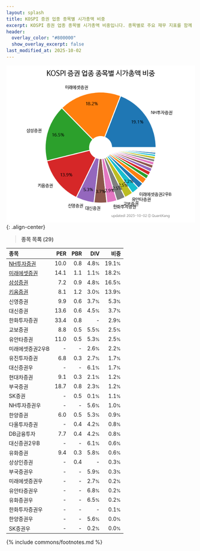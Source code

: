```yaml
---
layout: splash
title: KOSPI 증권 업종 종목별 시가총액 비중
excerpt: KOSPI 증권 업종 종목별 시가총액 비중입니다. 종목별로 주요 재무 지표를 함께 표시합니다.
header:
  overlay_color: "#800000"
  show_overlay_excerpt: false
last_modified_at: 2025-10-02
---
```



![KOSPI 증권 업종 종목별 시가총액 비중](/stats/sector/images/kospi_업종_증권_종목.png){: .align-center}


> **종목 목록 (29)**<a id="list"></a>

| **종목** | **PER** | **PBR** | **DIV** | **비중** |
| :------- | ------: | ------: | ------: | -------: |
| [NH투자증권](/005940/) | 10.0 | 0.8 | 4.8<small>%</small> | 19.1<small>%</small> |
| [미래에셋증권](/006800/) | 14.1 | 1.1 | 1.1<small>%</small> | 18.2<small>%</small> |
| [삼성증권](/016360/) | 7.2 | 0.9 | 4.8<small>%</small> | 16.5<small>%</small> |
| [키움증권](/039490/) | 8.1 | 1.2 | 3.0<small>%</small> | 13.9<small>%</small> |
| 신영증권 | 9.9 | 0.6 | 3.7<small>%</small> | 5.3<small>%</small> |
| 대신증권 | 13.6 | 0.6 | 4.5<small>%</small> | 3.7<small>%</small> |
| 한화투자증권 | 33.4 | 0.8 | - | 2.9<small>%</small> |
| 교보증권 | 8.8 | 0.5 | 5.5<small>%</small> | 2.5<small>%</small> |
| 유안타증권 | 11.0 | 0.5 | 5.3<small>%</small> | 2.5<small>%</small> |
| 미래에셋증권2우B | - | - | 2.6<small>%</small> | 2.2<small>%</small> |
| 유진투자증권 | 6.8 | 0.3 | 2.7<small>%</small> | 1.7<small>%</small> |
| 대신증권우 | - | - | 6.1<small>%</small> | 1.7<small>%</small> |
| 현대차증권 | 9.1 | 0.3 | 2.1<small>%</small> | 1.2<small>%</small> |
| 부국증권 | 18.7 | 0.8 | 2.3<small>%</small> | 1.2<small>%</small> |
| SK증권 | - | 0.5 | 0.1<small>%</small> | 1.1<small>%</small> |
| NH투자증권우 | - | - | 5.6<small>%</small> | 1.0<small>%</small> |
| 한양증권 | 6.0 | 0.5 | 5.3<small>%</small> | 0.9<small>%</small> |
| 다올투자증권 | - | 0.4 | 4.2<small>%</small> | 0.8<small>%</small> |
| DB금융투자 | 7.7 | 0.4 | 4.2<small>%</small> | 0.8<small>%</small> |
| 대신증권2우B | - | - | 6.1<small>%</small> | 0.6<small>%</small> |
| 유화증권 | 9.4 | 0.3 | 5.8<small>%</small> | 0.6<small>%</small> |
| 상상인증권 | - | 0.4 | - | 0.3<small>%</small> |
| 부국증권우 | - | - | 5.9<small>%</small> | 0.3<small>%</small> |
| 미래에셋증권우 | - | - | 2.7<small>%</small> | 0.2<small>%</small> |
| 유안타증권우 | - | - | 6.8<small>%</small> | 0.2<small>%</small> |
| 유화증권우 | - | - | 6.5<small>%</small> | 0.2<small>%</small> |
| 한화투자증권우 | - | - | - | 0.1<small>%</small> |
| 한양증권우 | - | - | 5.6<small>%</small> | 0.0<small>%</small> |
| SK증권우 | - | - | 0.2<small>%</small> | 0.0<small>%</small> |

{% include commons/footnotes.md %}
